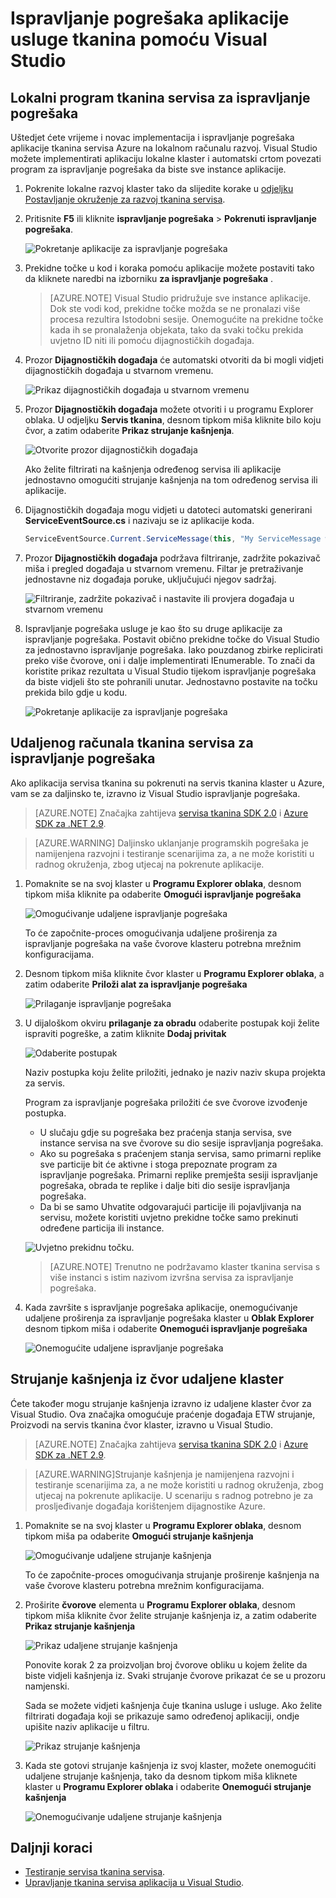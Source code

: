 <properties
   pageTitle="Ispravljanje pogrešaka aplikacije u Visual Studio | Microsoft Azure"
   description="Poboljšati pouzdanost i performanse servisa razvoja i pogrešaka ih u Visual Studio na lokalni razvoj klaster."
   services="service-fabric"
   documentationCenter=".net"
   authors="vturecek"
   manager="timlt"
   editor=""/>

<tags
   ms.service="service-fabric"
   ms.devlang="dotnet"
   ms.topic="article"
   ms.tgt_pltfrm="na"
   ms.workload="na"
   ms.date="06/21/2016"
   ms.author="vturecek;mikhegn"/>

# <a name="debug-your-service-fabric-application-by-using-visual-studio"></a>Ispravljanje pogrešaka aplikacije usluge tkanina pomoću Visual Studio

## <a name="debug-a-local-service-fabric-application"></a>Lokalni program tkanina servisa za ispravljanje pogrešaka

Uštedjet ćete vrijeme i novac implementacija i ispravljanje pogrešaka aplikacije tkanina servisa Azure na lokalnom računalu razvoj. Visual Studio možete implementirati aplikaciju lokalne klaster i automatski crtom povezati program za ispravljanje pogrešaka da biste sve instance aplikacije.

1. Pokrenite lokalne razvoj klaster tako da slijedite korake u [odjeljku Postavljanje okruženje za razvoj tkanina servisa](service-fabric-get-started.md).

2. Pritisnite **F5** ili kliknite **ispravljanje pogrešaka** > **Pokrenuti ispravljanje pogrešaka**.

    ![Pokretanje aplikacije za ispravljanje pogrešaka][startdebugging]

3. Prekidne točke u kod i koraka pomoću aplikacije možete postaviti tako da kliknete naredbi na izborniku **za ispravljanje pogrešaka** .

    > [AZURE.NOTE] Visual Studio pridružuje sve instance aplikacije. Dok ste vodi kod, prekidne točke možda se ne pronalazi više procesa rezultira Istodobni sesije. Onemogućite na prekidne točke kada ih se pronalaženja objekata, tako da svaki točku prekida uvjetno ID niti ili pomoću dijagnostičkih događaja.

4. Prozor **Dijagnostičkih događaja** će automatski otvoriti da bi mogli vidjeti dijagnostičkih događaja u stvarnom vremenu.

    ![Prikaz dijagnostičkih događaja u stvarnom vremenu][diagnosticevents]

5. Prozor **Dijagnostičkih događaja** možete otvoriti i u programu Explorer oblaka.  U odjeljku **Servis tkanina**, desnom tipkom miša kliknite bilo koju čvor, a zatim odaberite **Prikaz strujanje kašnjenja**.

    ![Otvorite prozor dijagnostičkih događaja][viewdiagnosticevents]

    Ako želite filtrirati na kašnjenja određenog servisa ili aplikacije jednostavno omogućiti strujanje kašnjenja na tom određenog servisa ili aplikacije.

6. Dijagnostičkih događaja mogu vidjeti u datoteci automatski generirani **ServiceEventSource.cs** i nazivaju se iz aplikacije koda.

    ```csharp
    ServiceEventSource.Current.ServiceMessage(this, "My ServiceMessage with a parameter {0}", result.Value.ToString());
    ```

7. Prozor **Dijagnostičkih događaja** podržava filtriranje, zadržite pokazivač miša i pregled događaja u stvarnom vremenu.  Filtar je pretraživanje jednostavne niz događaja poruke, uključujući njegov sadržaj.

    ![Filtriranje, zadržite pokazivač i nastavite ili provjera događaja u stvarnom vremenu][diagnosticeventsactions]

8. Ispravljanje pogrešaka usluge je kao što su druge aplikacije za ispravljanje pogrešaka. Postavit obično prekidne točke do Visual Studio za jednostavno ispravljanje pogrešaka. Iako pouzdanog zbirke replicirati preko više čvorove, oni i dalje implementirati IEnumerable. To znači da koristite prikaz rezultata u Visual Studio tijekom ispravljanje pogrešaka da biste vidjeli što ste pohranili unutar. Jednostavno postavite na točku prekida bilo gdje u kodu.

    ![Pokretanje aplikacije za ispravljanje pogrešaka][breakpoint]

<!--Every topic should have next steps and links to the next logical set of content to keep the customer engaged-->

## <a name="debug-a-remote-service-fabric-application"></a>Udaljenog računala tkanina servisa za ispravljanje pogrešaka

Ako aplikacija servisa tkanina su pokrenuti na servis tkanina klaster u Azure, vam se za daljinsko te, izravno iz Visual Studio ispravljanje pogrešaka.

> [AZURE.NOTE] Značajka zahtijeva [servisa tkanina SDK 2.0](http://www.microsoft.com/web/handlers/webpi.ashx?command=getinstallerredirect&appid=MicrosoftAzure-ServiceFabric-VS2015) i [Azure SDK za .NET 2.9](https://azure.microsoft.com/downloads/).    

<!-- -->
> [AZURE.WARNING] Daljinsko uklanjanje programskih pogrešaka je namijenjena razvojni i testiranje scenarijima za, a ne može koristiti u radnog okruženja, zbog utjecaj na pokrenute aplikacije.

1. Pomaknite se na svoj klaster u **Programu Explorer oblaka**, desnom tipkom miša kliknite pa odaberite **Omogući ispravljanje pogrešaka**

    ![Omogućivanje udaljene ispravljanje pogrešaka][enableremotedebugging]

    To će započnite-proces omogućivanja udaljene proširenja za ispravljanje pogrešaka na vaše čvorove klasteru potrebna mrežnim konfiguracijama.

2. Desnom tipkom miša kliknite čvor klaster u **Programu Explorer oblaka**, a zatim odaberite **Priloži alat za ispravljanje pogrešaka**

    ![Prilaganje ispravljanje pogrešaka][attachdebugger]

3. U dijaloškom okviru **prilaganje za obradu** odaberite postupak koji želite ispraviti pogreške, a zatim kliknite **Dodaj privitak**

    ![Odaberite postupak][chooseprocess]

    Naziv postupka koju želite priložiti, jednako je naziv naziv skupa projekta za servis.

    Program za ispravljanje pogrešaka priložiti će sve čvorove izvođenje postupka.
    - U slučaju gdje su pogrešaka bez praćenja stanja servisa, sve instance servisa na sve čvorove su dio sesije ispravljanja pogrešaka.
    - Ako su pogrešaka s praćenjem stanja servisa, samo primarni replike sve particije bit će aktivne i stoga prepoznate program za ispravljanje pogrešaka. Primarni replike premješta sesiji ispravljanje pogrešaka, obrada te replike i dalje biti dio sesije ispravljanja pogrešaka.
    - Da bi se samo Uhvatite odgovarajući particije ili pojavljivanja na servisu, možete koristiti uvjetno prekidne točke samo prekinuti određene particija ili instance.

    ![Uvjetno prekidnu točku.][conditionalbreakpoint]

    > [AZURE.NOTE] Trenutno ne podržavamo klaster tkanina servisa s više instanci s istim nazivom izvršna servisa za ispravljanje pogrešaka.

4. Kada završite s ispravljanje pogrešaka aplikacije, onemogućivanje udaljene proširenja za ispravljanje pogrešaka klaster u **Oblak Explorer** desnom tipkom miša i odaberite **Onemogući ispravljanje pogrešaka**

    ![Onemogućite udaljene ispravljanje pogrešaka][disableremotedebugging]

## <a name="streaming-traces-from-a-remote-cluster-node"></a>Strujanje kašnjenja iz čvor udaljene klaster

Ćete također mogu strujanje kašnjenja izravno iz udaljene klaster čvor za Visual Studio. Ova značajka omogućuje praćenje događaja ETW strujanje, Proizvodi na servis tkanina čvor klaster, izravno u Visual Studio.

> [AZURE.NOTE] Značajka zahtijeva [servisa tkanina SDK 2.0](http://www.microsoft.com/web/handlers/webpi.ashx?command=getinstallerredirect&appid=MicrosoftAzure-ServiceFabric-VS2015) i [Azure SDK za .NET 2.9](https://azure.microsoft.com/downloads/).

<!-- -->
> [AZURE.WARNING]Strujanje kašnjenja je namijenjena razvojni i testiranje scenarijima za, a ne može koristiti u radnog okruženja, zbog utjecaj na pokrenute aplikacije.
> U scenariju s radnog potrebno je za prosljeđivanje događaja korištenjem dijagnostike Azure.

1. Pomaknite se na svoj klaster u **Programu Explorer oblaka**, desnom tipkom miša pa odaberite **Omogući strujanje kašnjenja**

    ![Omogućivanje udaljene strujanje kašnjenja][enablestreamingtraces]

    To će započnite-proces omogućivanja strujanje proširenje kašnjenja na vaše čvorove klasteru potrebna mrežnim konfiguracijama.

2. Proširite **čvorove** elementa u **Programu Explorer oblaka**, desnom tipkom miša kliknite čvor želite strujanje kašnjenja iz, a zatim odaberite **Prikaz strujanje kašnjenja**

    ![Prikaz udaljene strujanje kašnjenja][viewremotestreamingtraces]

    Ponovite korak 2 za proizvoljan broj čvorove obliku u kojem želite da biste vidjeli kašnjenja iz. Svaki strujanje čvorove prikazat će se u prozoru namjenski.

    Sada se možete vidjeti kašnjenja čuje tkanina usluge i usluge. Ako želite filtrirati događaja koji se prikazuje samo određenoj aplikaciji, ondje upišite naziv aplikacije u filtru.

    ![Prikaz strujanje kašnjenja][viewingstreamingtraces]

4. Kada ste gotovi strujanje kašnjenja iz svoj klaster, možete onemogućiti udaljene strujanje kašnjenja, tako da desnom tipkom miša kliknete klaster u **Programu Explorer oblaka** i odaberite **Onemogući strujanje kašnjenja**

    ![Onemogućivanje udaljene strujanje kašnjenja][disablestreamingtraces]

## <a name="next-steps"></a>Daljnji koraci

- [Testiranje servisa tkanina servisa](service-fabric-testability-overview.md).
- [Upravljanje tkanina servisa aplikacija u Visual Studio](service-fabric-manage-application-in-visual-studio.md).

<!--Image references-->
[startdebugging]: ./media/service-fabric-debugging-your-application/startdebugging.png
[diagnosticevents]: ./media/service-fabric-debugging-your-application/diagnosticevents.png
[viewdiagnosticevents]: ./media/service-fabric-debugging-your-application/viewdiagnosticevents.png
[diagnosticeventsactions]: ./media/service-fabric-debugging-your-application/diagnosticeventsactions.png
[breakpoint]: ./media/service-fabric-debugging-your-application/breakpoint.png
[enableremotedebugging]: ./media/service-fabric-debugging-your-application/enableremotedebugging.png
[attachdebugger]: ./media/service-fabric-debugging-your-application/attachdebugger.png
[chooseprocess]: ./media/service-fabric-debugging-your-application/chooseprocess.png
[conditionalbreakpoint]: ./media/service-fabric-debugging-your-application/conditionalbreakpoint.png
[disableremotedebugging]: ./media/service-fabric-debugging-your-application/disableremotedebugging.png
[enablestreamingtraces]: ./media/service-fabric-debugging-your-application/enablestreamingtraces.png
[viewingstreamingtraces]: ./media/service-fabric-debugging-your-application/viewingstreamingtraces.png
[viewremotestreamingtraces]: ./media/service-fabric-debugging-your-application/viewremotestreamingtraces.png
[disablestreamingtraces]: ./media/service-fabric-debugging-your-application/disablestreamingtraces.png
